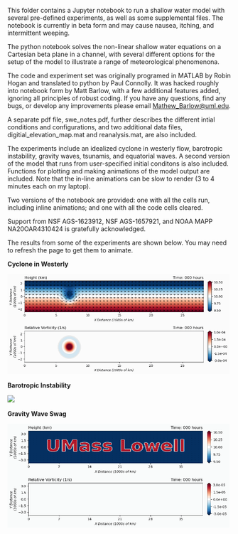 This folder contains a Jupyter notebook to run a shallow water model with several pre-defined experiments, as well as some supplemental files. The notebook is currently in beta form and may cause nausea, itching, and intermittent weeping.

The python notebook solves the non-linear shallow water equations on a Cartesian beta plane in a channel, with several different options for the setup of the model to illustrate a range of meteorological phenomenona.

The code and experiment set was originally programed in MATLAB by Robin Hogan and translated to python by Paul Connolly. It was hacked roughly into notebook form by Matt Barlow, with a few additional features added, ignoring all principles of robust coding. If you have any questions, find any bugs, or develop any improvements please email Mathew_Barlow@uml.edu.  

A separate pdf file, swe_notes.pdf, further describes the different intial conditions and configurations, and two additional data files, digitial_elevation_map.mat and reanalysis.mat, are also included.

The experiments include an idealized cyclone in westerly flow, barotropic instability, gravity waves, tsunamis, and equatorial waves. A second version of the model that runs from user-specified initial conditons is also included. Functions for plotting and making animations of the model output are included. Note that the in-line animations can be slow to render (3 to 4 minutes each on my laptop).

Two versions of the notebook are provided: one with all the cells run, including inline animations; and one with all the code cells cleared. 

Support from NSF AGS-1623912, NSF AGS-1657921, and NOAA MAPP NA20OAR4310424 is gratefully acknowledged.

The results from some of the experiments are shown below. You may need to refresh the page to get them to animate.

**Cyclone in Westerly**

<img width="500" src="images/cyclone_in_westerly.gif" loop=infinite>

**Barotropic Instability**

<img width="500" src="images/barotropic_instability.gif" loop=infinite>

**Gravity Wave Swag**

<img width="500" src="images/umass_lowell.gif" loop=infinite>
